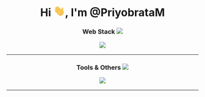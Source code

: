 <h1 align="center">Hi <img src="https://raw.githubusercontent.com/tabbykatz/tabbykatz/master/wave.gif" width="30px">, I'm @PriyobrataM</h1>
<h3 align="center">Web Stack <img src="https://emojipedia-us.s3.amazonaws.com/source/noto-emoji-animations/344/rocket_1f680.gif" width="18px"></h3>
<p align="center">
    <img src="https://skillicons.dev/icons?i=js,express,sass,react,nodejs,mongodb,html" />
</p>
<hr>
<h3 align="center">Tools & Others <img src="https://mymtmcare.com/assets/images/MTMWeb_About_3_Tools.gif" width="18px"></h3>
<p align="center">
    <img src="https://skillicons.dev/icons?i=git,figma,vscode,stackoverflow" />
</p>
<hr>
